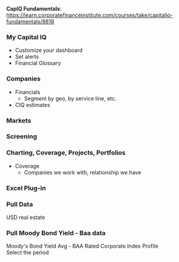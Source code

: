 __CapIQ Fundamentals__: https://learn.corporatefinanceinstitute.com/courses/take/capitaliq-fundamentals/8818
### My Capital IQ
* Customize your dashboard
* Set alerts
* Financial Glossary
### Companies
* Financials
  * Segment by geo, by service line, etc.
* CIQ estimates
### Markets
### Screening
### Charting, Coverage, Projects, Portfolios
* Coverage
  * Companies we work with, relationship we have 
### Excel Plug-in

### Pull Data
USD real estate

### Pull Moody Bond Yield - Baa data
Moody's Bond Yield Avg - BAA Rated Corporate Index Profile <br/>
Select the period
